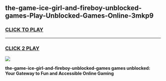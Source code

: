 
## the-game-ice-girl-and-fireboy-unblocked-games-Play-Unblocked-Games-Online-3mkp9
<h3>
<a href="https://premium76.site?title=the-game-ice-girl-and-fireboy-unblocked-games&ref=24A">CLICK TO PLAY</a></h3>
<hr>

<h3>
<a href="https://premium76.site?title=the-game-ice-girl-and-fireboy-unblocked-games&ref=24A">CLICK 2 PLAY</a>
  
</h3>

<a href="https://premium76.site?title=the-game-ice-girl-and-fireboy-unblocked-games&ref=24A"><img src="https://clearcache.store/games.png"></a>


**the-game-ice-girl-and-fireboy-unblocked-games games unblocked: Your Gateway to Fun and Accessible Online Gaming**
